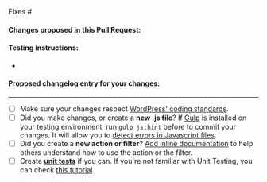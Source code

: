 Fixes #

#### Changes proposed in this Pull Request:


#### Testing instructions:

*

#### Proposed changelog entry for your changes:


-------------------
- [ ] Make sure your changes respect [WordPress' coding standards](https://make.wordpress.org/core/handbook/best-practices/coding-standards/).
- [ ] Did you make changes, or create a **new .js file**? If [Gulp](http://gulpjs.com/) is installed on your testing environment, run `gulp js:hint` before to commit your changes. It will allow you to [detect errors in Javascript files](http://jshint.com/about/).
- [ ] Did you create a **new action or filter**? [Add inline documentation](https://make.wordpress.org/core/handbook/best-practices/inline-documentation-standards/php/#4-hooks-actions-and-filters) to help others understand how to use the action or the filter.
- [ ] Create **[unit tests](https://github.com/Automattic/jetpack/tree/master/tests)** if you can. If you're not familiar with Unit Testing, you can check [this tutorial](https://pippinsplugins.com/series/unit-tests-wordpress-plugins/).
